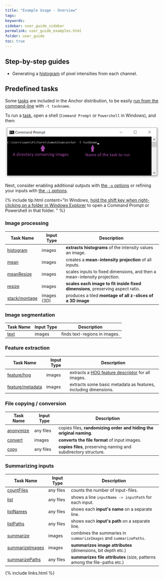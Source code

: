 ```yaml
---
title: "Example Usage - Overview"
tags:
keywords:
sidebar: user_guide_sidebar
permalink: user_guide_examples.html
folder: user_guide
toc: true
---
```


## Step-by-step guides

- Generating a [histogram](/user_guide_examples_histogram.html) of pixel intensities from each channel.

## Predefined tasks

Some [tasks](/user_guide_tasks.html) are included in the Anchor distribution, to be easily
[run from the command-line](/user_guide_command_line.html) with `-t taskname`.  

To run a [task](/user_guide_tasks.html), open a shell (`Command Prompt` or `Powershell` in Windows), and then:

![commandPrompt_taskName.png](/images/user_guide/commandPrompt_taskName.png)

Next, consider enabling additional outputs with [the ``-o`` options](/user_guide_command_line.html#major-options) or refining your
inputs with [the ``-i`` options](/user_guide_command_line.html#major-options).

{% include tip.html content="In Windows, [hold the shift key when right-clicking on a folder in Windows Explorer](https://www.zdnet.com/article/windows-10-tip-the-fastest-smartest-ways-to-open-a-command-prompt/) to open a Command Prompt or Powershell in that folder. " %}

### Image processing 

| Task Name | Input Type | Description  |
|-----------|------------|--------------|
| [histogram](https://github.com/anchoranalysis/anchor-assembly/blob/master/anchor-assembly/src/main/resources/config/tasks/histogram.xml) | images | **extracts histograms** of the intensity values an image. |
| [mean](https://github.com/anchoranalysis/anchor-assembly/blob/master/anchor-assembly/src/main/resources/config/tasks/mean.xml) | images | creates a **mean-intensity projection** of all inputs. |
| [meanResize](https://github.com/anchoranalysis/anchor-assembly/blob/master/anchor-assembly/src/main/resources/config/tasks/meanResize.xml) | images | scales inputs to fixed dimensions, and then a mean-intensity projection. |
| [resize](https://github.com/anchoranalysis/anchor-assembly/blob/master/anchor-assembly/src/main/resources/config/tasks/resize.xml) | images | **scales each image to fit inside fixed dimensions**, preserving aspect ratio. |
| [stack/montage](https://github.com/anchoranalysis/anchor-assembly/blob/master/anchor-assembly/src/main/resources/config/tasks/stack/montage.xml) | images (3D) | produces a tiled **montage of all z-slices of a 3D image** |

### Image segmentation

| Task Name | Input Type | Description  |
|-----------|------------|--------------|
| [text](https://github.com/anchoranalysis/anchor-assembly/blob/master/anchor-assembly/src/main/resources/config/tasks/text.xml) | images | finds text-regions in images. |

### Feature extraction

| Task Name | Input Type | Description  |
|-----------|------------|--------------|
| [feature/hog](https://github.com/anchoranalysis/anchor-assembly/blob/master/anchor-assembly/src/main/resources/config/tasks/feature/hog.xml) | images | extracts a [HOG feature descriptor](https://en.wikipedia.org/wiki/Histogram_of_oriented_gradients) for all images. |
| [feature/metadata](https://github.com/anchoranalysis/anchor-assembly/blob/master/anchor-assembly/src/main/resources/config/tasks/feature/metadata.xml) | images | extracts some basic metadata as features, including dimensions. |

### File copying / conversion 

| Task Name | Input Type | Description  |
|-----------|------------|--------------|
| [anonymize](https://github.com/anchoranalysis/anchor-assembly/blob/master/anchor-assembly/src/main/resources/config/tasks/anonymize.xml) | any files | copies files, **randomizing order and hiding the original naming**. |
| [convert](https://github.com/anchoranalysis/anchor-assembly/blob/master/anchor-assembly/src/main/resources/config/tasks/convert.xml) | images | **converts the file format** of input images. |
| [copy](https://github.com/anchoranalysis/anchor-assembly/blob/master/anchor-assembly/src/main/resources/config/tasks/copy.xml) | any files | **copies files**, preserving naming and subdirectory structure. |

### Summarizing inputs

| Task Name | Input Type | Description  |
|-----------|------------|--------------|
| [countFiles](https://github.com/anchoranalysis/anchor-assembly/blob/master/anchor-assembly/src/main/resources/config/tasks/countFiles.xml) | any files | counts the number of input-files. |
| [list](https://github.com/anchoranalysis/anchor-assembly/blob/master/anchor-assembly/src/main/resources/config/tasks/list.xml) | any files | shows a line `inputName -> inputPath` for each input. |
| [listNames](https://github.com/anchoranalysis/anchor-assembly/blob/master/anchor-assembly/src/main/resources/config/tasks/listNames.xml) | any files | shows each **input's name** on a separate line. |
| [listPaths](https://github.com/anchoranalysis/anchor-assembly/blob/master/anchor-assembly/src/main/resources/config/tasks/listPaths.xml) | any files | shows each **input's path** on a separate line. |
| [summarize](https://github.com/anchoranalysis/anchor-assembly/blob/master/anchor-assembly/src/main/resources/config/tasks/summarize.xml) | images | combines the summaries in `summarizeImages` and `summarizePaths`. |
| [summarizeImages](https://github.com/anchoranalysis/anchor-assembly/blob/master/anchor-assembly/src/main/resources/config/tasks/summarizeImages.xml) | images | **summarizes image attributes** (dimensions, bit depth etc.) |
| [summarizePaths](https://github.com/anchoranalysis/anchor-assembly/blob/master/anchor-assembly/src/main/resources/config/tasks/summarizePaths.xml) | any files | **summarizes file attributes** (size, patterns among the file-paths etc.) |


{% include links.html %}